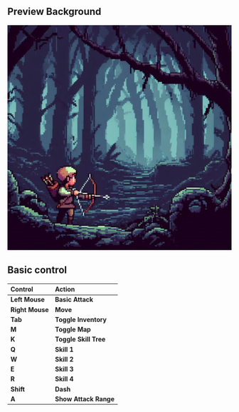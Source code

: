 ## Preview Background

![Game Logo](assets/background/Background.png)

## Basic control

| Control     | Action              |
|:------------|:--------------------|
| **Left Mouse**  | **Basic Attack**        |
| **Right Mouse** | **Move**                |
| **Tab**         | **Toggle Inventory**    |
| **M**           | **Toggle Map**          |
| **K**           | **Toggle Skill Tree**   |
| **Q**           | **Skill 1**             |
| **W**           | **Skill 2**             |
| **E**           | **Skill 3**             |
| **R**           | **Skill 4**             |
| **Shift**       | **Dash**                |
| **A**           | **Show Attack Range**   |
